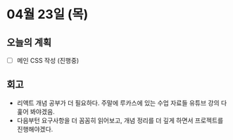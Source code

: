 # 04월 23일 \(목\)

## 오늘의 계획

* [ ] 메인 CSS 작성 \(진행중\)

## 회고

* 리액트 개념 공부가 더 필요하다. 주말에 루카스에 있는 수업 자료들 유튜브 강의 다 훑어 봐야겠음.
* 다음부턴 요구사항을 더 꼼꼼히 읽어보고, 개념 정리를 더 깊게 하면서 프로젝트를 진행해야겠다.

